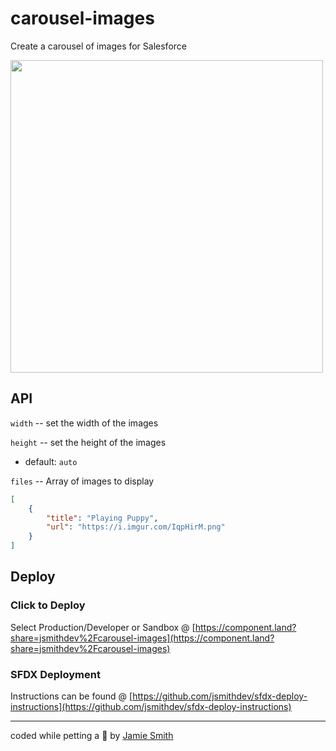 # carousel-images

Create a carousel of images for Salesforce

<img width="500" height="auto" src="https://i.imgur.com/IqpHirM.png"/>

## API

`width` -- set the width of the images

`height` -- set the height of the images

- default: `auto`

`files` -- Array of images to display

```json
[
    {
        "title": "Playing Puppy", 
        "url": "https://i.imgur.com/IqpHirM.png" 
    }
]
```

## Deploy

### Click to Deploy

Select Production/Developer or Sandbox @ [https://component.land?share=jsmithdev%2Fcarousel-images](https://component.land?share=jsmithdev%2Fcarousel-images)

### SFDX Deployment

Instructions can be found @ [https://github.com/jsmithdev/sfdx-deploy-instructions](https://github.com/jsmithdev/sfdx-deploy-instructions)

---

coded while petting a 🐶 by [Jamie Smith](https://jsmith.dev)
